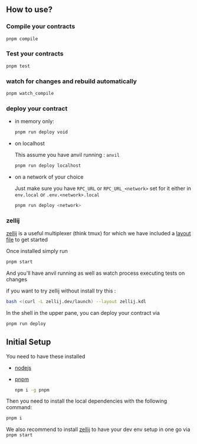 ## How to use?

### Compile your contracts

```bash
pnpm compile
```

### Test your contracts

```bash
pnpm test
```

### watch for changes and rebuild automatically

```bash
pnpm watch_compile
```

### deploy your contract

- in memory only:

  ```bash
  pnpm run deploy void
  ```

- on localhost

  This assume you have anvil running : `anvil`

  ```bash
  pnpm run deploy localhost
  ```

- on a network of your choice

  Just make sure you have `RPC_URL` or `RPC_URL_<network>` set for it either in `env.local` or `.env.<network>.local`

  ```bash
  pnpm run deploy <network>
  ```

### zellij

[zellij](https://zellij.dev/) is a useful multiplexer (think tmux) for which we have included a [layout file](./zellij.kdl) to get started

Once installed simply run

```bash
pnpm start
```

And you'll have anvil running as well as watch process executing tests on changes

if you want to try zellij without install try this :

```bash
bash <(curl -L zellij.dev/launch) --layout zellij.kdl
```

In the shell in the upper pane, you can deploy your contract via

```bash
pnpm run deploy
```

## Initial Setup

You need to have these installed

- [nodejs](https://nodejs.org/en)

- [pnpm](https://pnpm.io/)

  ```bash
  npm i -g pnpm
  ```

Then you need to install the local dependencies with the following command:

```bash
pnpm i
```

We also recommend to install [zellij](https://zellij.dev/) to have your dev env setup in one go via `pnpm start`
